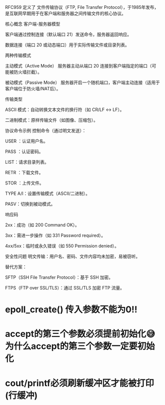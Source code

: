 RFC959 定义了 文件传输协议（FTP, File Transfer Protocol），于1985年发布，是互联网早期用于在客户端和服务器之间传输文件的核心协议。

核心概念
客户端-服务器模型

客户端通过控制连接（默认端口 21）发送命令，服务器返回响应。

数据连接（端口 20 或动态端口）用于实际传输文件或目录列表。

两种传输模式

主动模式（Active Mode）
服务器主动从端口 20 连接到客户端指定的端口（可能被防火墙拦截）。

被动模式（Passive Mode）
服务器开启一个随机端口，客户端主动连接（适用于客户端位于防火墙/NAT后）。

传输类型

ASCII 模式：自动转换文本文件的换行符（如 CR/LF ↔ LF）。

二进制模式：原样传输文件（如图像、压缩包）。

协议命令示例
控制命令（通过明文发送）：

USER <username>：认证用户名。

PASS <password>：认证密码。

LIST：请求目录列表。

RETR <filename>：下载文件。

STOR <filename>：上传文件。

TYPE A/I：设置传输模式（ASCII/二进制）。

PASV：切换到被动模式。

响应码

2xx：成功（如 200 Command OK）。

3xx：需进一步操作（如 331 Password required）。

4xx/5xx：临时或永久错误（如 550 Permission denied）。

安全性问题
明文传输：用户名、密码、文件内容均未加密，易被窃听。

替代方案：

SFTP（SSH File Transfer Protocol）：基于 SSH 加密。

FTPS（FTP over SSL/TLS）：通过 SSL/TLS 加密 FTP 流量。

# **epoll_create() 传入参数不能为0!!**

# **accept的第三个参数必须提前初始化😅**  为什么accept的第三个参数一定要初始化

# **cout/printf必须刷新缓冲区才能被打印(行缓冲)**